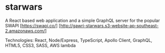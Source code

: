 # starwars

 A React based web application and a simple GraphQL server for the popular SWAPI [https://swapi.co/]
 [http://gawri-starwars.s3-website-ap-southeast-2.amazonaws.com/]

Technologies: React, Node/Express, TypeScript, Apollo Client, GraphQL, HTML5, CSS3, SASS, AWS lambda
